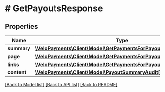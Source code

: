 # # GetPayoutsResponse

## Properties

Name | Type | Description | Notes
------------ | ------------- | ------------- | -------------
**summary** | [**\VeloPayments\Client\Model\GetPaymentsForPayoutResponseSummary**](GetPaymentsForPayoutResponseSummary.md) |  | [optional] 
**page** | [**\VeloPayments\Client\Model\GetPaymentsForPayoutResponsePage**](GetPaymentsForPayoutResponsePage.md) |  | [optional] 
**links** | [**\VeloPayments\Client\Model\GetPaymentsForPayoutResponseLinks[]**](GetPaymentsForPayoutResponseLinks.md) |  | [optional] 
**content** | [**\VeloPayments\Client\Model\PayoutSummaryAudit[]**](PayoutSummaryAudit.md) |  | [optional] 

[[Back to Model list]](../../README.md#documentation-for-models) [[Back to API list]](../../README.md#documentation-for-api-endpoints) [[Back to README]](../../README.md)


